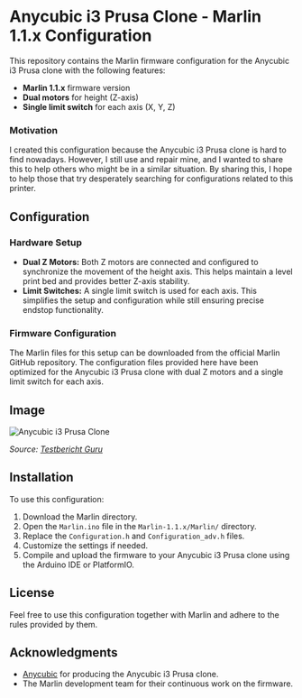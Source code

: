 # Anycubic i3 Prusa Clone - Marlin 1.1.x Configuration

This repository contains the Marlin firmware configuration for the Anycubic i3 Prusa clone with the following features:

- **Marlin 1.1.x** firmware version
- **Dual motors** for height (Z-axis)
- **Single limit switch** for each axis (X, Y, Z)

### Motivation

I created this configuration because the Anycubic i3 Prusa clone is hard to find nowadays. However, I still use and repair mine, and I wanted to share this to help others who might be in a similar situation. By sharing this, I hope to help those that try desperately searching for configurations related to this printer.
  
## Configuration

### Hardware Setup
- **Dual Z Motors:** Both Z motors are connected and configured to synchronize the movement of the height axis. This helps maintain a level print bed and provides better Z-axis stability.
- **Limit Switches:** A single limit switch is used for each axis. This simplifies the setup and configuration while still ensuring precise endstop functionality.

### Firmware Configuration
The Marlin files for this setup can be downloaded from the official Marlin GitHub repository. 
The configuration files provided here have been optimized for the Anycubic i3 Prusa clone with dual Z motors and a single limit switch for each axis.

## Image

![Anycubic i3 Prusa Clone](https://testbericht.guru/wp-content/uploads/2016/09/Anycubic-Prusa-i3-3D-Drucker1.jpg)

*Source: [Testbericht Guru](https://testbericht.guru/)*

## Installation

To use this configuration:
1. Download the Marlin directory.
2. Open the `Marlin.ino` file in the `Marlin-1.1.x/Marlin/` directory.
3. Replace the `Configuration.h` and `Configuration_adv.h` files.
4. Customize the settings if needed.
5. Compile and upload the firmware to your Anycubic i3 Prusa clone using the Arduino IDE or PlatformIO.

## License

Feel free to use this configuration together with Marlin and adhere to the rules provided by them.

## Acknowledgments

- [Anycubic](https://www.anycubic.com) for producing the Anycubic i3 Prusa clone.
- The Marlin development team for their continuous work on the firmware.
